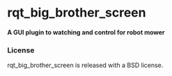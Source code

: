 rqt_big_brother_screen
======================

#### A GUI plugin to watching and control for robot mower

### License
rqt_big_brother_screen is released with a BSD license.
